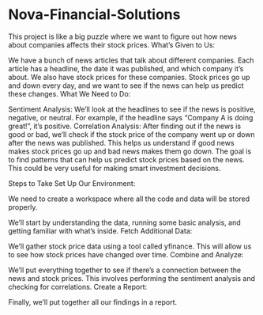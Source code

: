 # Nova-Financial-Solutions
This project is like a big puzzle where we want to figure out how news about companies affects their stock prices. 
What’s Given to Us:

We have a bunch of news articles that talk about different companies. Each article has a headline, the date it was published, and which company it’s about.
We also have stock prices for these companies. Stock prices go up and down every day, and we want to see if the news can help us predict these changes.
What We Need to Do:

Sentiment Analysis: We’ll look at the headlines to see if the news is positive, negative, or neutral. For example, if the headline says “Company A is doing great!”, it’s positive.
Correlation Analysis: After finding out if the news is good or bad, we’ll check if the stock price of the company went up or down after the news was published. This helps us understand if good news makes stock prices go up and bad news makes them go down.
The goal is to find patterns that can help us predict stock prices based on the news. This could be very useful for making smart investment decisions.

Steps to Take
Set Up Our Environment:

We need to create a workspace where all the code and data will be stored properly. 

We’ll start by understanding the data, running some basic analysis, and getting familiar with what’s inside.
Fetch Additional Data:

We’ll gather stock price data using a tool called yfinance. This will allow us to see how stock prices have changed over time.
Combine and Analyze:

We’ll put everything together to see if there’s a connection between the news and stock prices. This involves performing the sentiment analysis and checking for correlations.
Create a Report:

Finally, we’ll put together all our findings in a report.
